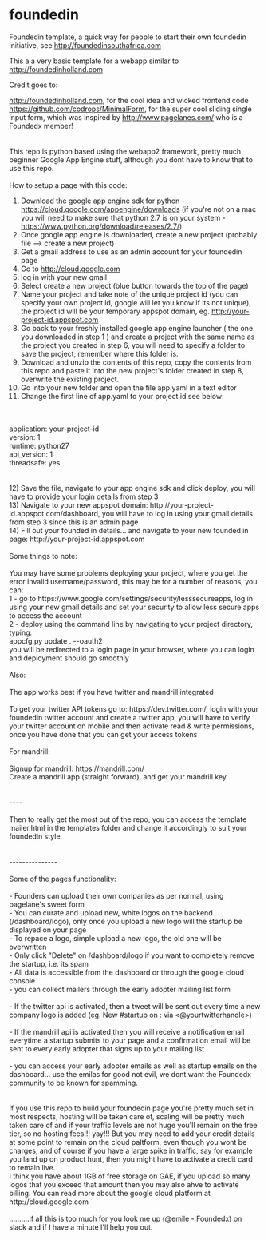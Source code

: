 foundedin
=========

Foundedin template, a quick way for people to start their own foundedin initiative, see http://foundedinsouthafrica.com

This a a very basic template for a webapp similar to http://foundedinholland.com

Credit goes to:

http://foundedinholland.com, for the cool idea and wicked frontend code<br>
https://github.com/codrops/MinimalForm, for the super cool sliding single input form, which was inspired by http://www.pagelanes.com/ who is a Foundedx member!<br>
<br>
<br>
This repo is python based using the webapp2 framework, pretty much beginner Google App Engine stuff, although you dont have to know that to use this repo.
<br>
<br>
How to setup a page with this code:<br>
1) Download the google app engine sdk for python - https://cloud.google.com/appengine/downloads (if you're not on a mac you will need to make sure that python 2.7 is on your system - https://www.python.org/download/releases/2.7/)<br>
2) Once google app engine is downloaded, create a new project (probably file --> create a new project)<br>
3) Get a gmail address to use as an admin account for your foundedin page<br>
4) Go to http://cloud.google.com<br>
5) log in with your new gmail<br>
6) Select create a new project (blue button towards the top of the page)<br>
7) Name your project and take note of the unique project id (you can specify your own project id, google will let you know if its not unique), the project id will be your temporary appspot domain, eg. http://your-project-id.appspot.com<br>
8) Go back to your freshly installed google app engine launcher ( the one you downloaded in step 1 ) and create a project with the same name as the project you created in step 6, you will need to specify a folder to save the project, remember where this folder is.<br>
9) Download and unzip the contents of this repo, copy the contents from this repo and paste it into the new project's folder created in step 8, overwrite the existing project.<br>
10) Go into your new folder and open the file app.yaml in a text editor<br>
11) Change the first line of app.yaml to your project id see below:<br>
<br>
<br>
application: your-project-id<br>
version: 1<br>
runtime: python27<br>
api_version: 1<br>
threadsafe: yes<br>
<br>
<br>
12) Save the file, navigate to your app engine sdk and click deploy, you will have to provide your login details from step 3<br>
13) Navigate to your new appspot domain: http://your-project-id.appspot.com/dashboard, you will have to log in using your gmail details from step 3 since this is an admin page<br>
14) Fill out your founded in details... and navigate to your new founded in page: http://your-project-id.appspot.com<br>
<br>
Some things to note:<br>
<br>
You may have some problems deploying your project, where you get the error invalid username/password, this may be for a number of reasons, you can:<br>
1 - go to https://www.google.com/settings/security/lesssecureapps, log in using your new gmail details and set your security to allow less secure apps to access the account<br>
2 - deploy using the command line by navigating to your project directory, typing:<br>
appcfg.py update . --oauth2<br>
you will be redirected to a login page in your browser, where you can login and deployment should go smoothly<br>
<br>
Also:<br>
<br>
The app works best if you have twitter and mandrill integrated<br>
<br>
To get your twitter API tokens go to: https://dev.twitter.com/, login with your foundedin twitter account and create a twitter app, you will have to verify your twitter account on mobile and then activate read & write permissions, once you have done that you can get your access tokens<br>
<br>
For mandrill:<br>
<br>
Signup for mandrill: https://mandrill.com/<br>
Create a mandrill app (straight forward), and get your mandrill key<br>
<br>
<br>
----<br>
<br>
Then to really get the most out of the repo, you can access the template mailer.html in the templates folder and change it accordingly to suit your foundedin style.<br>
<br>
<br>
---------------<br>
<br>
Some of the pages functionality:<br>
<br>
- Founders can upload their own companies as per normal, using pagelane's sweet form<br>
- You can curate and upload new, white logos on the backend (/dashboard/logo), only once you upload a new logo will the startup be displayed on your page<br>
- To repace a logo, simple upload a new logo, the old one will be overwritten<br>
- Only click "Delete" on /dashboard/logo if you want to completely remove the startup, i.e. its spam <br>
- All data is accessible from the dashboard or through the google cloud console<br>
- you can collect mailers through the early adopter mailing list form<br>
<br>
- If the twitter api is activated, then a tweet will be sent out every time a new company logo is added (eg. New #startup on <bitly link>: <startup name> via <@yourtwitterhandle>)<br>
<br>
- If the mandrill api is activated then you will receive a notification email everytime a startup submits to your page and a confirmation email will be sent to every early adopter that signs up to your mailing list<br>
<br>
- you can access your early adopter emails as well as startup emails on the dashboard... use the emilas for good not evil, we dont want the Foundedx community to be known for spamming.<br>
<br>
<br>
If you use this repo to build your foundedin page you're pretty much set in most respects, hosting will be taken care of, scaling will be pretty much taken care of and if your traffic levels are not huge you'll remain on the free tier, so no hosting fees!!! yay!!! But you may need to add your credit details at some point to remain on the cloud paltform, even though you wont be charges, and of course if you have a large spike in traffic, say for example you land up on product hunt, then you might have to activate a credit card to remain live.<br>
I think you have about 1GB of free storage on GAE, if you upload so many logos that you exceed that amount then you may also ahve to activate billing.
You can read more about the google cloud platform at http://cloud.google.com
<br>
<br>
..........if all this is too much for you look me up (@emile - Foundedx) on slack and if I have a minute I'll help you out.
<br>
<br>





